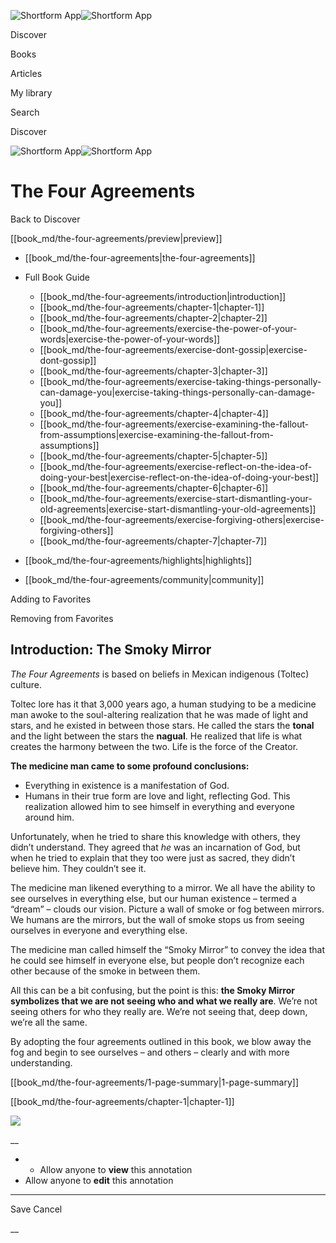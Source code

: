 ![Shortform App](/img/logo.36a2399e.svg)![Shortform App](/img/logo-dark.70c1b072.svg)

Discover

Books

Articles

My library

Search

Discover

![Shortform App](/img/logo.36a2399e.svg)![Shortform App](/img/logo-dark.70c1b072.svg)

# The Four Agreements

Back to Discover

[[book_md/the-four-agreements/preview|preview]]

  * [[book_md/the-four-agreements|the-four-agreements]]
  * Full Book Guide

    * [[book_md/the-four-agreements/introduction|introduction]]
    * [[book_md/the-four-agreements/chapter-1|chapter-1]]
    * [[book_md/the-four-agreements/chapter-2|chapter-2]]
    * [[book_md/the-four-agreements/exercise-the-power-of-your-words|exercise-the-power-of-your-words]]
    * [[book_md/the-four-agreements/exercise-dont-gossip|exercise-dont-gossip]]
    * [[book_md/the-four-agreements/chapter-3|chapter-3]]
    * [[book_md/the-four-agreements/exercise-taking-things-personally-can-damage-you|exercise-taking-things-personally-can-damage-you]]
    * [[book_md/the-four-agreements/chapter-4|chapter-4]]
    * [[book_md/the-four-agreements/exercise-examining-the-fallout-from-assumptions|exercise-examining-the-fallout-from-assumptions]]
    * [[book_md/the-four-agreements/chapter-5|chapter-5]]
    * [[book_md/the-four-agreements/exercise-reflect-on-the-idea-of-doing-your-best|exercise-reflect-on-the-idea-of-doing-your-best]]
    * [[book_md/the-four-agreements/chapter-6|chapter-6]]
    * [[book_md/the-four-agreements/exercise-start-dismantling-your-old-agreements|exercise-start-dismantling-your-old-agreements]]
    * [[book_md/the-four-agreements/exercise-forgiving-others|exercise-forgiving-others]]
    * [[book_md/the-four-agreements/chapter-7|chapter-7]]
  * [[book_md/the-four-agreements/highlights|highlights]]
  * [[book_md/the-four-agreements/community|community]]



Adding to Favorites 

Removing from Favorites 

## Introduction: The Smoky Mirror

_The Four Agreements_ is based on beliefs in Mexican indigenous (Toltec) culture.

Toltec lore has it that 3,000 years ago, a human studying to be a medicine man awoke to the soul-altering realization that he was made of light and stars, and he existed in between those stars. He called the stars the **tonal** and the light between the stars the **nagual**. He realized that life is what creates the harmony between the two. Life is the force of the Creator.

**The medicine man came to some profound conclusions:**

  * Everything in existence is a manifestation of God.
  * Humans in their true form are love and light, reflecting God. This realization allowed him to see himself in everything and everyone around him.



Unfortunately, when he tried to share this knowledge with others, they didn’t understand. They agreed that _he_ was an incarnation of God, but when he tried to explain that they too were just as sacred, they didn’t believe him. They couldn’t see it.

The medicine man likened everything to a mirror. We all have the ability to see ourselves in everything else, but our human existence – termed a “dream” – clouds our vision. Picture a wall of smoke or fog between mirrors. We humans are the mirrors, but the wall of smoke stops us from seeing ourselves in everyone and everything else.

The medicine man called himself the “Smoky Mirror” to convey the idea that he could see himself in everyone else, but people don’t recognize each other because of the smoke in between them.

All this can be a bit confusing, but the point is this: **the Smoky Mirror symbolizes that we are not seeing who and what we really are**. We’re not seeing others for who they really are. We’re not seeing that, deep down, we’re all the same.

By adopting the four agreements outlined in this book, we blow away the fog and begin to see ourselves – and others – clearly and with more understanding.

[[book_md/the-four-agreements/1-page-summary|1-page-summary]]

[[book_md/the-four-agreements/chapter-1|chapter-1]]

![](https://bat.bing.com/action/0?ti=56018282&Ver=2&mid=c531a912-4cb2-4d5b-9424-d643ae4bc56f&sid=1711133063fa11eebdec89a8b8ae3bbc&vid=171147a063fa11eea7440fcfeb230d96&vids=0&msclkid=N&pi=0&lg=en-US&sw=800&sh=600&sc=24&nwd=1&tl=Shortform%20%7C%20Book&p=https%3A%2F%2Fwww.shortform.com%2Fapp%2Fbook%2Fthe-four-agreements%2Fintroduction&r=&lt=306&evt=pageLoad&sv=1&rn=850672)

__

  *   * Allow anyone to **view** this annotation
  * Allow anyone to **edit** this annotation



* * *

Save Cancel

__



